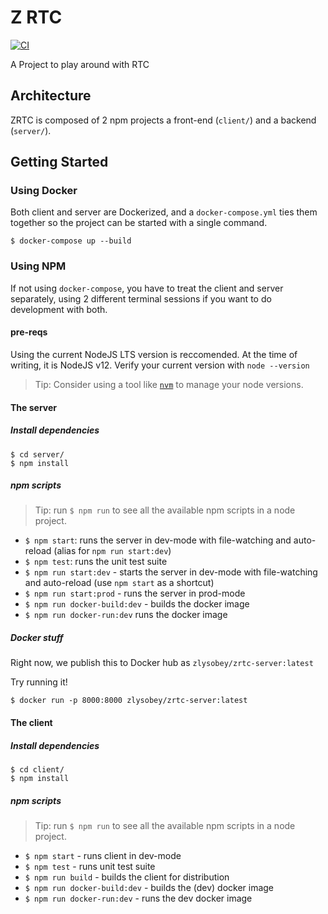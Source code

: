 # Z RTC

[![CI](https://github.com/p0cket/Zrtc/workflows/CI/badge.svg)](https://github.com/p0cket/Zrtc/actions?query=workflow%3ACI)


A Project to play around with RTC

## Architecture

ZRTC is composed of 2 npm projects a front-end (`client/`) and a backend (`server/`).

## Getting Started

### Using Docker

Both client and server are Dockerized, and a `docker-compose.yml` ties them together so the project can be started with a single command.

```console
$ docker-compose up --build
```

### Using NPM

If not using `docker-compose`, you have to treat the client and server separately, using 2 different terminal sessions if you want to do development with both.

#### pre-reqs

Using the current NodeJS LTS version is reccomended. At the time of writing, it is NodeJS v12. Verify your current version with `node --version`

> Tip: Consider using a tool like [`nvm`](https://github.com/nvm-sh/nvm) to manage your node versions.

#### The server

##### Install dependencies

```console
$ cd server/
$ npm install
```

##### npm scripts

> Tip: run `$ npm run` to see all the available npm scripts in a node project.

- `$ npm start`: runs the server in dev-mode with file-watching and auto-reload (alias for `npm run start:dev`)
- `$ npm test`: runs the unit test suite
- `$ npm run start:dev` - starts the server in dev-mode with file-watching and auto-reload (use `npm start` as a shortcut)
- `$ npm run start:prod` - runs the server in prod-mode
- `$ npm run docker-build:dev` - builds the docker image
- `$ npm run docker-run:dev` runs the docker image

##### Docker stuff

Right now, we publish this to Docker hub as `zlysobey/zrtc-server:latest`

Try running it!

```
$ docker run -p 8000:8000 zlysobey/zrtc-server:latest
```

#### The client

##### Install dependencies

```console
$ cd client/
$ npm install
```

##### npm scripts

> Tip: run `$ npm run` to see all the available npm scripts in a node project.

- `$ npm start` - runs client in dev-mode
- `$ npm test` - runs unit test suite
- `$ npm run build` - builds the client for distribution
- `$ npm run docker-build:dev` - builds the (dev) docker image
- `$ npm run docker-run:dev` - runs the dev docker image

